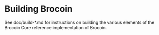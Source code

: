 Building Brocoin
================

See doc/build-*.md for instructions on building the various
elements of the Brocoin Core reference implementation of Brocoin.
